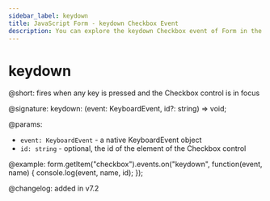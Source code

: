 ```yaml
---
sidebar_label: keydown 
title: JavaScript Form - keydown Checkbox Event 
description: You can explore the keydown Checkbox event of Form in the documentation of the DHTMLX JavaScript UI library. Browse developer guides and API reference, try out code examples and live demos, and download a free 30-day evaluation version of DHTMLX Suite 7.
---
```


# keydown

@short: fires when any key is pressed and the Checkbox control is in focus

@signature: keydown: (event: KeyboardEvent, id?: string) => void;

@params:
- `event: KeyboardEvent` - a native KeyboardEvent object
- `id: string` - optional, the id of the element of the Checkbox control

@example:
form.getItem("checkbox").events.on("keydown", function(event, name) {
    console.log(event, name, id);
});

@changelog: added in v7.2
